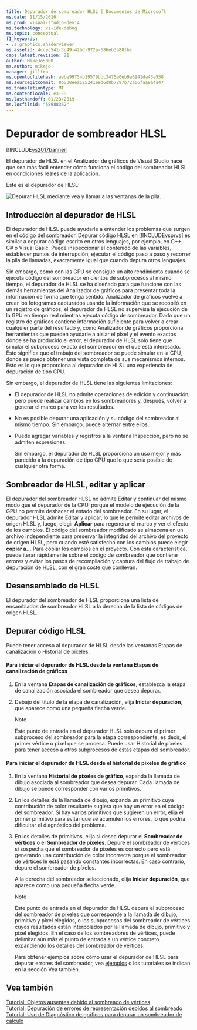 ```yaml
---
title: Depurador de sombreador HLSL | Documentos de Microsoft
ms.date: 11/15/2016
ms.prod: visual-studio-dev14
ms.technology: vs-ide-debug
ms.topic: conceptual
f1_keywords:
- vs.graphics.shaderviewer
ms.assetid: 4ccec541-3c49-42bd-972a-686eb3a88fbc
caps.latest.revision: 21
author: MikeJo5000
ms.author: mikejo
manager: jillfra
ms.openlocfilehash: aebe99754b19579bbc3475e0eb9a6941da43e558
ms.sourcegitcommit: 8b538eea125241e9d6d8b7297b72a66faa9a4a47
ms.translationtype: MT
ms.contentlocale: es-ES
ms.lasthandoff: 01/23/2019
ms.locfileid: "58988362"
---
```

# <a name="hlsl-shader-debugger"></a>Depurador de sombreador HLSL
[!INCLUDE[vs2017banner](../includes/vs2017banner.md)]

El depurador de HLSL en el Analizador de gráficos de Visual Studio hace que sea más fácil entender cómo funciona el código del sombreador HLSL en condiciones reales de la aplicación.  
  
 Este es el depurador de HLSL:  
  
 ![Depurar HLSL mediante vea y llamar a las ventanas de la pila. ](../debugger/media/gfx-diag-demo-hlsl-debugger-orientation.png "gfx_diag_demo_hlsl_debugger_orientation")  
  
## <a name="understanding-the-hlsl-debugger"></a>Introducción al depurador de HLSL  
 El depurador de HLSL puede ayudarle a entender los problemas que surgen en el código del sombreador. Depurar código HLSL en [!INCLUDE[vsprvs](../includes/vsprvs-md.md)] es similar a depurar código escrito en otros lenguajes, por ejemplo, en C++, C# o Visual Basic. Puede inspeccionar el contenido de las variables, establecer puntos de interrupción, ejecutar el código paso a paso y recorrer la pila de llamadas, exactamente igual que cuando depura otros lenguajes.  
  
 Sin embargo, como con las GPU se consigue un alto rendimiento cuando se ejecuta código del sombreador en cientos de subprocesos al mismo tiempo, el depurador de HLSL se ha diseñado para que funcione con las demás herramientas del Analizador de gráficos para presentar toda la información de forma que tenga sentido. Analizador de gráficos vuelve a crear los fotogramas capturados usando la información que se recopiló en un registro de gráficos; el depurador de HLSL no supervisa la ejecución de la GPU en tiempo real mientras ejecuta código de sombreador. Dado que un registro de gráficos contiene información suficiente para volver a crear cualquier parte del resultado y, como Analizador de gráficos proporciona herramientas que pueden ayudarle a aislar el píxel y el evento exactos donde se ha producido el error, el depurador de HLSL solo tiene que simular el subproceso exacto del sombreador en el que está interesado. Esto significa que el trabajo del sombreador se puede simular en la CPU, donde se puede obtener una vista completa de sus mecanismos internos. Esto es lo que proporciona al depurador de HLSL una experiencia de depuración de tipo CPU.  
  
 Sin embargo, el depurador de HLSL tiene las siguientes limitaciones:  
  
- El depurador de HLSL no admite operaciones de edición y continuación, pero puede realizar cambios en los sombreadores y, después, volver a generar el marco para ver los resultados.  
  
- No es posible depurar una aplicación y su código del sombreador al mismo tiempo. Sin embargo, puede alternar entre ellos.  
  
- Puede agregar variables y registros a la ventana Inspección, pero no se admiten expresiones.  
  
  Sin embargo, el depurador de HLSL proporciona un uso mejor y más parecido a la depuración de tipo CPU que lo que sería posible de cualquier otra forma.  
  
## <a name="hlsl-shader-edit--apply"></a>Sombreador de HLSL, editar y aplicar  
 El depurador del sombreador HLSL no admite Editar y continuar del mismo modo que el depurador de la CPU, porque el modelo de ejecución de la GPU no permite deshacer el estado del sombreador. En su lugar, el depurador HLSL admite Editar y aplicar, lo que le permite editar archivos de origen HLSL y, luego, elegir **Aplicar** para regenerar el marco y ver el efecto de los cambios. El código del sombreador modificado se almacena en un archivo independiente para preservar la integridad del archivo del proyecto de origen HLSL, pero cuando esté satisfecho con los cambios puede elegir **copiar a...** Para copiar los cambios en el proyecto. Con esta característica, puede iterar rápidamente sobre el código de sombreador que contiene errores y evitar los pasos de recompilación y captura del flujo de trabajo de depuración de HLSL, con el gran coste que conllevan.  
  
## <a name="hlsl-disassembly"></a>Desensamblado de HLSL  
 El depurador del sombreador de HLSL proporciona una lista de ensamblados de sombreador HLSL a la derecha de la lista de códigos de origen HLSL.  
  
## <a name="debugging-hlsl-code"></a>Depurar código HLSL  
 Puede tener acceso al depurador de HLSL desde las ventanas Etapas de canalización o Historial de píxeles.  
  
#### <a name="to-start-the-hlsl-debugger-from-the-graphics-pipeline-stages-window"></a>Para iniciar el depurador de HLSL desde la ventana Etapas de canalización de gráficos  
  
1.  En la ventana **Etapas de canalización de gráficos**, establezca la etapa de canalización asociada el sombreador que desea depurar.  
  
2.  Debajo del título de la etapa de canalización, elija **Iniciar depuración**, que aparece como una pequeña flecha verde.  
  
    > [!NOTE]
    >  Este punto de entrada en el depurador HLSL solo depura el primer subproceso del sombreador para la etapa correspondiente, es decir, el primer vértice o píxel que se procesa. Puede usar Historial de píxeles para tener acceso a otros subprocesos de estas etapas del sombreador.  
  
#### <a name="to-start-the-hlsl-debugger-from-the-graphics-pixel-history"></a>Para iniciar el depurador de HLSL desde el historial de píxeles de gráfico  
  
1. En la ventana **Historial de píxeles de gráfico**, expanda la llamada de dibujo asociada al sombreador que desea depurar. Cada llamada de dibujo se puede corresponder con varios primitivos.  
  
2. En los detalles de la llamada de dibujo, expanda un primitivo cuya contribución de color resultante sugiera que hay un error en el código del sombreador. Si hay varios primitivos que sugieren un error, elija el primer primitivo para evitar que se acumulen los errores, lo que podría dificultar el diagnóstico del problema.  
  
3. En los detalles de primitivos, elija si desea depurar el **Sombreador de vértices** o el **Sombreador de píxeles**. Depure el sombreador de vértices si sospecha que el sombreador de píxeles es correcto pero está generando una contribución de color incorrecta porque el sombreador de vértices le está pasando constantes incorrectas. En caso contrario, depure el sombreador de píxeles.  
  
    A la derecha del sombreador seleccionado, elija **Iniciar depuración**, que aparece como una pequeña flecha verde.  
  
   > [!NOTE]
   >  Este punto de entrada en el depurador de HLSL depura el subproceso del sombreador de píxeles que corresponde a la llamada de dibujo, primitivo y píxel elegidos, o los subprocesos del sombreador de vértices cuyos resultados están interpolados por la llamada de dibujo, primitivo y píxel elegidos. En el caso de los sombreadores de vértices, puede delimitar aún más el punto de entrada a un vértice concreto expandiendo los detalles del sombreador de vértices.  
  
   Para obtener ejemplos sobre cómo usar el depurador de HLSL para depurar errores del sombreador, vea [ejemplos](../debugger/graphics-diagnostics-examples.md) o los tutoriales se indican en la sección Vea también.  
  
## <a name="see-also"></a>Vea también  
 [Tutorial: Objetos ausentes debido al sombreado de vértices](../debugger/walkthrough-missing-objects-due-to-vertex-shading.md)   
 [Tutorial: Depuración de errores de representación debidos al sombreado](../debugger/walkthrough-debugging-rendering-errors-due-to-shading.md)   
 [Tutorial: Uso de Diagnóstico de gráficos para depurar un sombreador de cálculo](../debugger/walkthrough-using-graphics-diagnostics-to-debug-a-compute-shader.md)
